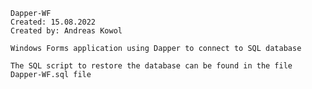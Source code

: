     Dapper-WF
    Created: 15.08.2022
    Created by: Andreas Kowol
     
    Windows Forms application using Dapper to connect to SQL database
    
    The SQL script to restore the database can be found in the file Dapper-WF.sql file
